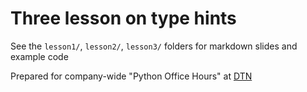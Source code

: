 # Three lesson on type hints

See the `lesson1/`, `lesson2/`, `lesson3/` folders for markdown slides and example code

Prepared for company-wide "Python Office Hours" at [DTN](https://dtn.com)